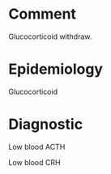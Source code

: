 # Comment

Glucocorticoid withdraw.

# Epidemiology

Glucocorticoid

# Diagnostic

Low blood ACTH

Low blood CRH
